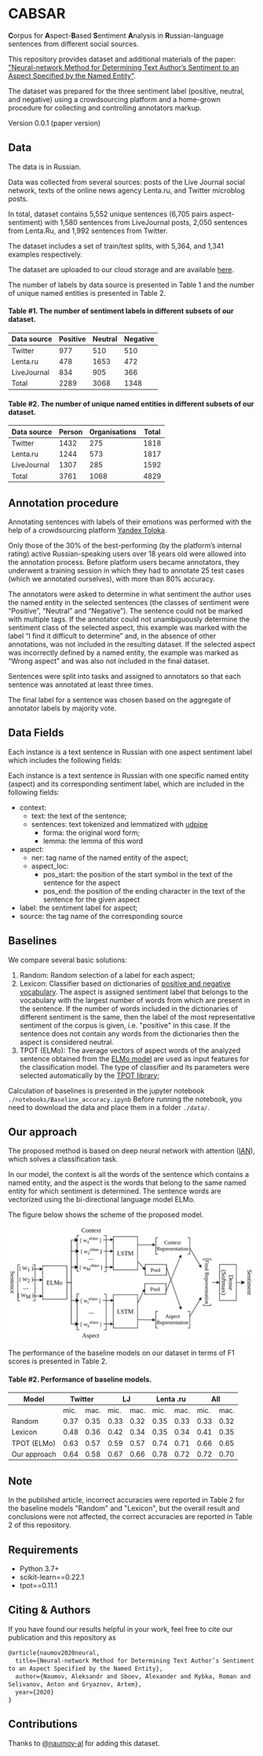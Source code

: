 # CABSAR
**C**orpus for **A**spect-**B**ased **S**entiment **A**nalysis in **R**ussian-language sentences from different social sources.

This repository provides dataset and additional materials of the paper: ["Neural-network Method for Determining Text
Author’s Sentiment to an Aspect Specified by the
Named Entity"](http://ceur-ws.org/Vol-2648/paper11.pdf).

The dataset was prepared for the three sentiment label (positive, neutral, and negative) using a crowdsourcing platform and a home-grown procedure for collecting and controlling annotators markup.

Version 0.0.1 (paper version)

Data
---
The data is in Russian.

Data was collected from several sources: posts of the Live Journal social network, texts of the online news agency Lenta.ru, and Twitter microblog posts.

In total, dataset contains 5,552 unique sentences (6,705 pairs aspect-sentiment) with 1,580 sentences from LiveJournal posts, 2,050 sentences from Lenta.Ru, and 1,992 sentences from Twitter.

The dataset includes a set of train/test splits, with 5,364, and 1,341 examples respectively.

The dataset are uploaded to our cloud storage and are available [here](https://cloud.mail.ru/public/CdJY/znRoHyBDA).

The number of labels by data source is presented in Table 1 and the number of unique named entities is presented in Table 2.

#### Table #1. The number of sentiment labels in different subsets of our dataset.

| Data source | Positive | Neutral | Negative |
| ----------- | -------- | ------- | -------- |
| Twitter     |    977   |   510   |    510   |
| Lenta.ru    |    478   |  1653   |    472   |
| LiveJournal |    834   |   905   |    366   |
| Total       |   2289   |  3068   |   1348   |

#### Table #2. The number of unique named entities in different subsets of our dataset.

| Data source | Person | Organisations | Total |
| ----------- | ------ | ------------- | ----- |
| Twitter     |  1432  |      275      |  1818 |
| Lenta.ru    |  1244  |      573      |  1817 |
| LiveJournal |  1307  |      285      |  1592 |
| Total       |  3761  |     1068      |  4829 |

Annotation procedure
---
Annotating sentences with labels of their emotions was performed with the help of a crowdsourcing platform [Yandex Toloka](https://yandex.ru/support/toloka/index.html?lang=en).

Only those of the 30% of the best-performing (by the platform’s internal rating) active Russian-speaking users over 18 years old were allowed into the annotation process. Before platform users became annotators, they underwent a training session in which they had to annotate 25 test cases (which we annotated ourselves), with more than 80% accuracy.

The annotators were asked to determine in what sentiment the author uses the named entity in the selected sentences (the classes of sentiment were “Positive”, “Neutral” and “Negative”). The sentence could not be marked with multiple tags. If the annotator could not unambiguously determine the sentiment class of the selected aspect, this example was marked with the label “I find it difficult to determine” and, in the absence of other annotations, was not included in the resulting dataset. If the selected aspect was incorrectly defined by a named entity, the example was marked as “Wrong aspect” and was also not included in the final dataset. 

Sentences were split into tasks and assigned to annotators so that each sentence was annotated at least three times.

The final label for a sentence was chosen based on the aggregate of annotator labels by majority vote.

Data Fields
---
Each instance is a text sentence in Russian with one aspect  sentiment label which includes the following fields:

Each instance is a text sentence in Russian with one specific named entity (aspect) and its corresponding sentiment label, which are included in the following fields:
- context:
	- text: the text of the sentence;
	- sentences: text tokenized and lemmatized with [udpipe](https://ufal.mff.cuni.cz/udpipe)
		- forma: the original word form;
  		- lemma: the lemma of this word
- aspect:
	- ner: tag name of the named entity of the aspect;
	- aspect_loc: 
		- pos_start: the position of the start symbol in the text of the sentence for the aspect
		- pos_end: the position of the ending character in the text of the sentence for the given aspect
- label: the sentiment label for aspect;
- source: the tag name of the corresponding source

Baselines
---
We compare several basic solutions:
1. Random: Random selection of a label for each aspect;
2. Lexicon: Classifier based on dictionaries of [positive and negative vocabulary](https://www.labinform.ru/pub/rusentilex/index.htm). The aspect is assigned sentiment label that belongs to the vocabulary with the largest number of words from which are present in the sentence.  If the number of words included in the dictionaries of different sentiment is the same, then the label of the most representative sentiment of the corpus is given, i.e. "positive" in this case. 
If the sentence does not contain any words from the dictionaries then the aspect is considered neutral.
3. TPOT (ELMo): The average vectors of aspect words of the analyzed sentence obtained from the [ELMo model](docs.deeppavlov.ai/en/master/features/pretrainedvectors.html#elmo) are used as input features for the classification model. The type of classifier and its parameters were selected automatically by the [TPOT library](http://epistasislab.github.io/tpot/);

Calculation of baselines is presented in the jupyter notebook ```./notebooks/Baseline_accuracy.ipynb``` Before running the notebook, you need to download the data and place them in a folder ```./data/```.

Our approach
---
The proposed method is based on deep neural network with attention ([IAN](https://arxiv.org/abs/1709.00893)), which solves a classification task. 

In our model, the context is all the words of the sentence which contains a named entity, and the aspect is the words that belong to the same named entity for which sentiment is determined. The sentence words are vectorized using the bi-directional language model ELMo. 

The figure below shows the scheme of the proposed model.

![fig_1](./assets/fig_1.jpg)

The performance of the baseline models on our dataset in terms of F1 scores is presented in Table 2.

#### Table #2. Performance of baseline models.

<table><thead><tr><th>Model</th><th colspan="2">Twitter<br></th><th colspan="2">LJ</th><th colspan="2">Lenta .ru</th><th colspan="2">All</th></tr></thead><tbody><tr><td></td><td>mic.</td><td>mac.</td><td>mic.</td><td>mac.</td><td>mic.</td><td>mac.</td><td>mic.</td><td>mac.</td></tr><tr><td>Random</td><td>0.37</td><td>0.35</td><td>0.33</td><td>0.32</td><td>0.35</td><td>0.33</td><td>0.33</td><td>0.32</td></tr><tr><td>Lexicon</td><td>0.48</td><td>0.36</td><td>0.42</td><td>0.34</td><td>0.35</td><td>0.34</td><td>0.41</td><td>0.35</td></tr><tr><td>TPOT (ELMo)</td><td>0.63</td><td>0.57</td><td>0.59</td><td>0.57</td><td>0.74</td><td>0.71</td><td>0.66</td><td>0.65</td></tr><tr><td>Our approach</td><td>0.64</td><td>0.58</td><td>0.67</td><td>0.66</td><td>0.78</td><td>0.72</td><td>0.72</td><td>0.70</td></tr></tbody></table>

Note
---
In the published article, incorrect accuracies were reported in Table 2 for the baseline models "Random" and "Lexicon", but the overall result and conclusions were not affected, the correct accuracies are reported in Table 2 of this repository.

Requirements
---
- Python 3.7+
- scikit-learn==0.22.1
- tpot==0.11.1

Citing & Authors
---
If you have found our results helpful in your work, feel free to cite our publication and this repository as

```
@article{naumov2020neural,
  title={Neural-network Method for Determining Text Author’s Sentiment to an Aspect Specified by the Named Entity},
  author={Naumov, Aleksandr and Sboev, Alexander and Rybka, Roman and Selivanov, Anton and Gryaznov, Artem},
  year={2020}
}
```

Contributions
---
Thanks to [@naumov-al](https://github.com/naumov-al) for adding this dataset.

